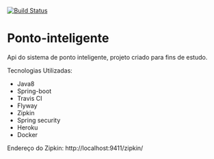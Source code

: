 [![Build Status](https://travis-ci.com/brunogarruda/ponto-inteligente.svg?branch=master)](https://travis-ci.com/brunogarruda/ponto-inteligente)

# Ponto-inteligente
Api do sistema de ponto inteligente, projeto criado para fins de estudo.

Tecnologias Utilizadas:

- Java8
- Spring-boot
- Travis CI
- Flyway
- Zipkin
- Spring security
- Heroku
- Docker

Endereço do Zipkin:
http://localhost:9411/zipkin/